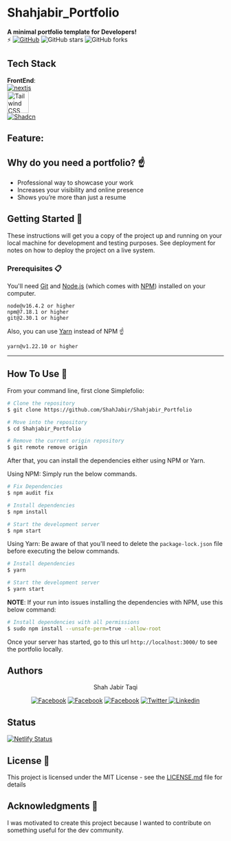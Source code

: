 # Shahjabir_Portfolio
**A minimal portfolio template for Developers!** <br/>
⚡️ [![GitHub](https://img.shields.io/github/license/ShahJabir/Shahjabir_Portfolio?color=blue)](https://github.com/ShahJabir/Shahjabir_Portfolio/blob/main/LICENSE) ![GitHub stars](https://img.shields.io/github/stars/ShahJabir/Shahjabir_Portfolio) ![GitHub forks](https://img.shields.io/github/forks/ShahJabir/Shahjabir_Portfolio)

## Tech Stack
**FrontEnd**: <br/>
[<img src="https://nextjs.org/favicon.ico" alt="nextjs">](https://nextjs.org/)<br/>
[<img src="https://tailwindcss.com/favicons/favicon-16x16.png" height="50px" width="50px" alt="Tailwind CSS">](https://tailwindcss.com/) <br/>
[<img src="https://ui.shadcn.com/favicon.ico" alt="Shadcn">](https://ui.shadcn.com/) <br/>

## Feature:


## Why do you need a portfolio? ☝️

- Professional way to showcase your work
- Increases your visibility and online presence
- Shows you’re more than just a resume

## Getting Started 🚀

These instructions will get you a copy of the project up and running on your local machine for development and testing purposes. See deployment for notes on how to deploy the project on a live system.

### Prerequisites 📋

You'll need [Git](https://git-scm.com) and [Node.js](https://nodejs.org/en/download/) (which comes with [NPM](http://npmjs.com)) installed on your computer.

```
node@v16.4.2 or higher
npm@7.18.1 or higher
git@2.30.1 or higher
```

Also, you can use [Yarn](https://yarnpkg.com/) instead of NPM ☝️

```
yarn@v1.22.10 or higher
```

---

## How To Use 🔧

From your command line, first clone Simplefolio:
<!-- # Clone the repository -->
```bash
# Clone the repository
$ git clone https://github.com/ShahJabir/Shahjabir_Portfolio
```
<!-- # Move into the repository -->
```bash
# Move into the repository
$ cd Shahjabir_Portfolio
```
<!-- # Remove the current origin repository -->
```bash
# Remove the current origin repository
$ git remote remove origin
```

After that, you can install the dependencies either using NPM or Yarn.

Using NPM: Simply run the below commands.

```bash
# Fix Dependencies
$ npm audit fix
```

```bash
# Install dependencies
$ npm install
```

```bash
# Start the development server
$ npm start
```

Using Yarn: Be aware of that you'll need to delete the `package-lock.json` file before executing the below commands.

```bash
# Install dependencies
$ yarn
```

```bash
# Start the development server
$ yarn start
```

**NOTE**:
If your run into issues installing the dependencies with NPM, use this below command:

```bash
# Install dependencies with all permissions
$ sudo npm install --unsafe-perm=true --allow-root
```

Once your server has started, go to this url `http://localhost:3000/` to see the portfolio locally.

## Authors
<p align="center">Shah Jabir Taqi</p>

<p align="center">
<a href="https://shahjabir.netlify.app">
<img src="https://img.shields.io/badge/Website-ShahJabir-black" alt="Facebook" /></a>
<a href="https://github.com/ShahJabir">
<img src="https://img.shields.io/badge/Github-ShahJabir-white" alt="Facebook" /></a>
<a href="https://www.facebook.com/shah.jabir.90">
<img src="https://img.shields.io/badge/Facebook-ShahJabir-blue" alt="Facebook" /></a>
<a href="https://x.com/TaqiJabir">
<img src="https://img.shields.io/badge/X-TaqiJabir-black" alt="Twitter" />
<a href="https://www.linkedin.com/in/shah-jabir-taqi-a63653211/">
<img src="https://img.shields.io/badge/Linkedin-shahjabirtaqi-blue" alt="Linkedin" /></a>
</a>
</p>

## Status

[![Netlify Status](https://api.netlify.com/api/v1/badges/2f7abfec-b7f7-4f6e-86e6-d1e7ea5494f8/deploy-status)](https://app.netlify.com/sites/shahjabir/deploys)

## License 📄

This project is licensed under the MIT License - see the [LICENSE.md](https://github.com/ShahJabir/Shahjabir_Portfolio/blob/main/LICENSE) file for details

## Acknowledgments 🎁

I was motivated to create this project because I wanted to contribute on something useful for the dev community.

